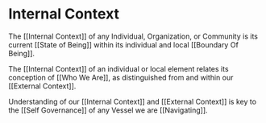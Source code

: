 # Internal Context

The [[Internal Context]] of any Individual, Organization, or Community is its current [[State of Being]] within its individual and local [[Boundary Of Being]]. 

The [[Internal Context]] of an individual or local element relates its conception of [[Who We Are]], as distinguished from and within our [[External Context]]. 

Understanding of our [[Internal Context]] and [[External Context]] is key to the [[Self Governance]] of any Vessel we are [[Navigating]]. 

